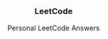 <a name="readme-top"></a>
<br />
<div align="center">
  <h3 align="center">LeetCode</h3>
  <p align="center">
    Personal LeetCode Answers
  </p>
</div>